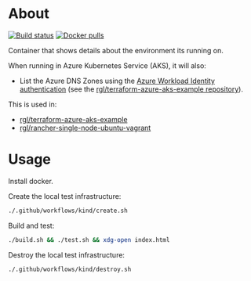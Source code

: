 # About

[![Build status](https://img.shields.io/github/workflow/status/rgl/kubernetes-hello/main)](https://github.com/rgl/kubernetes-hello/actions?query=workflow%3Amain)
[![Docker pulls](https://img.shields.io/docker/pulls/ruilopes/kubernetes-hello)](https://hub.docker.com/repository/docker/ruilopes/kubernetes-hello)

Container that shows details about the environment its running on.

When running in Azure Kubernetes Service (AKS), it will also:

* List the Azure DNS Zones using the [Azure Workload Identity authentication](https://azure.github.io/azure-workload-identity/docs/) (see the [rgl/terraform-azure-aks-example repository](https://github.com/rgl/terraform-azure-aks-example)).

This is used in:

* [rgl/terraform-azure-aks-example](https://github.com/rgl/terraform-azure-aks-example)
* [rgl/rancher-single-node-ubuntu-vagrant](https://github.com/rgl/rancher-single-node-ubuntu-vagrant)

# Usage

Install docker.

Create the local test infrastructure:

```bash
./.github/workflows/kind/create.sh
```

Build and test:

```bash
./build.sh && ./test.sh && xdg-open index.html
```

Destroy the local test infrastructure:

```bash
./.github/workflows/kind/destroy.sh
```
